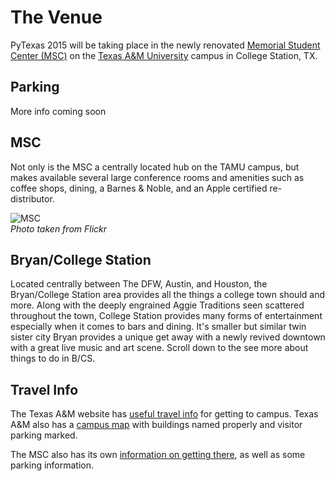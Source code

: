 # The Venue

PyTexas 2015 will be taking place in the newly renovated [Memorial Student 
Center (MSC)](http://msc.tamu.edu/) on the [Texas A&M University](http://www.tamu.edu/) 
campus in College Station, TX.

## Parking

More info coming soon

## MSC

Not only is the MSC a centrally located hub on the TAMU campus, but makes 
available several large conference rooms and amenities such as coffee shops, 
dining, a Barnes & Noble, and an Apple certified re-distributor.

![MSC](/static/uploads/pizza/images/2014-04/07201414818648_msc_flickr_small.png)<br>
*Photo taken from Flickr*

## Bryan/College Station

Located centrally between The DFW, Austin, and Houston, the 
Bryan/College Station area provides all the things a college town should and 
more. Along with the deeply engrained Aggie Traditions seen scattered 
throughout the town, College Station provides many forms of entertainment 
especially when it comes to bars and dining. It's smaller but similar twin 
sister city Bryan provides a unique get away with a newly revived downtown 
with a great live music and art scene. Scroll down to the see more about 
things to do in B/CS.

## Travel Info

The Texas A&M website has [useful travel info](http://visit.tamu.edu/planning/) 
for getting to campus. Texas A&M also has a [campus map](http://aggiemap.tamu.edu/?Bldg=0353) with buildings 
named properly and visitor parking marked.

The MSC also has its own [information on getting there](http://www.mscc.tamu.edu/aboutus/parking.html), 
as well as some parking information.

